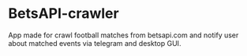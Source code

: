 # BetsAPI-crawler
App made for crawl football matches from betsapi.com and notify user about matched events via telegram and desktop GUI.
